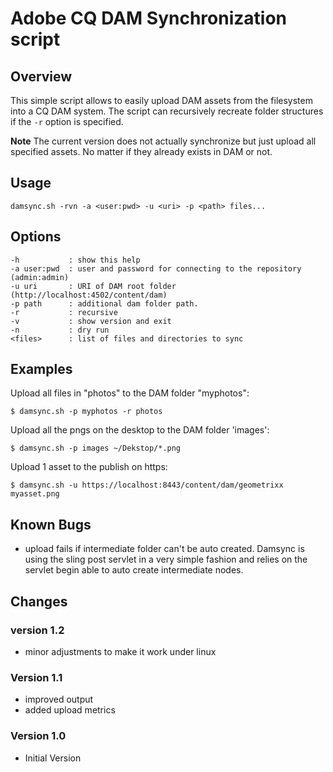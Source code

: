 Adobe CQ DAM Synchronization script 
===================================

Overview
--------
This simple script allows to easily upload DAM assets from the filesystem into a CQ DAM system. The script can recursively recreate folder structures if the `-r` option is specified.

**Note** The current version does not actually synchronize but just upload all specified assets. No matter if they already exists in DAM or not.

Usage
-----
    damsync.sh -rvn -a <user:pwd> -u <uri> -p <path> files...

Options
-------
    -h           : show this help
    -a user:pwd  : user and password for connecting to the repository (admin:admin)  
    -u uri       : URI of DAM root folder (http://localhost:4502/content/dam)
    -p path      : additional dam folder path.
    -r           : recursive
    -v           : show version and exit
    -n           : dry run
    <files>      : list of files and directories to sync

Examples
--------

Upload all files in "photos" to the DAM folder "myphotos":

    $ damsync.sh -p myphotos -r photos

Upload all the pngs on the desktop to the DAM folder 'images':

    $ damsync.sh -p images ~/Dekstop/*.png

Upload 1 asset to the publish on https:

    $ damsync.sh -u https://localhost:8443/content/dam/geometrixx myasset.png

Known Bugs
----------
* upload fails if intermediate folder can't be auto created.
  Damsync is using the sling post servlet in a very simple fashion and relies on the 
  servlet begin able to auto create intermediate nodes.


Changes
-------
### version 1.2
* minor adjustments to make it work under linux

### Version 1.1
* improved output
* added upload metrics


### Version 1.0
* Initial Version